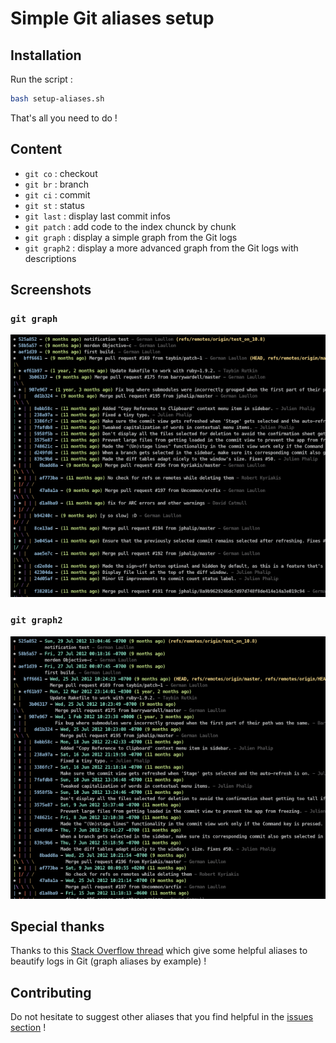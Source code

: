 # Simple Git aliases setup

## Installation

Run the script :

```sh
bash setup-aliases.sh
```

That's all you need to do !


## Content

- `git co` : checkout
- `git br` : branch
- `git ci` : commit
- `git st` : status
- `git last` : display last commit infos
- `git patch` : add code to the index chunck by chunk
- `git graph` : display a simple graph from the Git logs
- `git graph2` : display a more advanced graph from the Git logs with descriptions


## Screenshots

### `git graph`

![git graph](git-graph.png)

### `git graph2`

![git graph2](git-graph2.png)


## Special thanks
 
Thanks to this [Stack Overflow thread](http://stackoverflow.com/a/9074343) which give some helpful aliases to beautify logs in Git (graph aliases by example) !


## Contributing

Do not hesitate to suggest other aliases that you find helpful in the [issues section](https://github.com/SylvainMarty/git-aliases/issues) !
